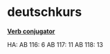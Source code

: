 # deutschkurs

**[Verb conjugator](https://deutsch.lingolia.com/de/grammatik/konjugator)**


HA:
  AB 116: 6
  AB 117: 11
  AB 118: 13
